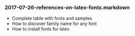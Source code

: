 ### 2017-07-26-references-on-latex-fonts.markdown
  - Complete table with fonts and samples
  - How to discover family name for any font
  - How to install fonts for latex
